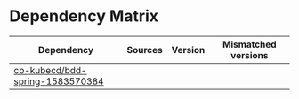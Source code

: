 # Dependency Matrix

Dependency | Sources | Version | Mismatched versions
---------- | ------- | ------- | -------------------
[cb-kubecd/bdd-spring-1583570384](https://github.com/cb-kubecd/bdd-spring-1583570384.git) |  | []() | 
